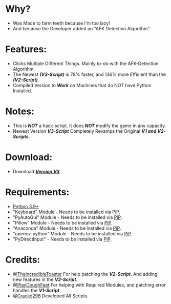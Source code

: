 # Why?
- Was Made to farm teeth because I'm too lazy!
- And because the Developer added an "AFK Detection Algorithm".

# Features:
- Clicks Multiple Different Things. Mainly to-do with the AFK-Detection Algorithm.
- The Newest ***(V3-Script)*** is 78% faster, and 136% more Efficient than the ***(V2-Script)***.
- Compiled Version to ***Work*** on Machines that do NOT have Python Installed.

# Notes:
- This is ***NOT*** a hack-script. It does ***NOT*** modify the game in any capacity.
- Newest Version ***V3-Script*** Completely Revamps the Original ***V1 and V2-Scripts***.

# Download:
- Download ***[Version V3](https://github.com/Cracko298/Sharkbite-2-Farmer/blob/main/AFK-Tool.zip?raw=true)***

# Requirements:
- [Python 3.9+](https://www.python.org/downloads/)
- "Keyboard" Module - Needs to be installed via [PiP](https://realpython.com/what-is-pip/#:~:text=Using%20Python%27s%20pip%20to%20Manage%20Your%20Projects%27%20Dependencies,Python%20is%20considered%20a%20batteries%20included%20language.%20).
- "PyAutoGui" Module - Needs to be installed via [PiP](https://realpython.com/what-is-pip/#:~:text=Using%20Python%27s%20pip%20to%20Manage%20Your%20Projects%27%20Dependencies,Python%20is%20considered%20a%20batteries%20included%20language.%20).
- "Pillow" Module - Needs to be installed via [PiP](https://realpython.com/what-is-pip/#:~:text=Using%20Python%27s%20pip%20to%20Manage%20Your%20Projects%27%20Dependencies,Python%20is%20considered%20a%20batteries%20included%20language.%20).
- "Anaconda" Module - Needs to be installed via [PiP](https://realpython.com/what-is-pip/#:~:text=Using%20Python%27s%20pip%20to%20Manage%20Your%20Projects%27%20Dependencies,Python%20is%20considered%20a%20batteries%20included%20language.%20).
- "opencv-python" Module - Needs to be installed via [PiP](https://realpython.com/what-is-pip/#:~:text=Using%20Python%27s%20pip%20to%20Manage%20Your%20Projects%27%20Dependencies,Python%20is%20considered%20a%20batteries%20included%20language.%20).
- "PyDirectInput" - Needs to be installed via [PiP](https://realpython.com/what-is-pip/#:~:text=Using%20Python%27s%20pip%20to%20Manage%20Your%20Projects%27%20Dependencies,Python%20is%20considered%20a%20batteries%20included%20language.%20).

# Credits:
- [@TheIncredibleToaster](https://github.com/TheIncredibleToaster) For help patching the ***V2-Script***. And adding new features in the ***V2-Script***.
- [@PlayDoughFeet](https://github.com/PlayDoughFeet) For helping with Required Modules, and patching error handles the ***V1-Script***.
- [@Cracko298](https://github.com/Cracko298) Developed All Scripts.

